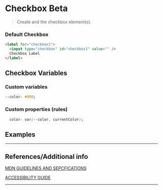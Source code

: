 # Checkbox <span role="note" style="--note: var(--beta)">Beta</span>

> Create and the checkbox element(s).

### Default Checkbox

```html preview
<label for="checkbox1">
  <input type="checkbox" id="checkbox1" value="" />
  Checkbox Label
</label>
```

## Checkbox Variables

### Custom variables

```css
--color: #000;
```

### Custom properties (rules)

```css
  color: var(--color, currentColor);
```

## Examples


----
## References/Additional info


[MDN GUIDELINES AND SEPCFICATIONS](https://developer.mozilla.org/en-US/docs/Web/HTML/Element/input/checkbox ':target="_blank"')

[ACCESSIBILITY GUIDE](https://webaim.org/techniques/forms/advanced ':target="_blank"')

----
